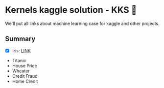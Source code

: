 # Kernels kaggle solution - KKS :japanese_ogre:

We'll put all links about machine learning case for kaggle and other projects.

## Summary 
- [x] Iris: [LINK](https://github.com/Ratarca/IRIS-KKS)

* Titanic
* House Price
* Wheater
* Credit Fraud
* Home Credit
